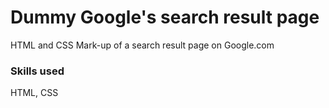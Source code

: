 # Dummy Google's search result page
HTML and CSS Mark-up of a search result page on Google.com
### Skills used
HTML, CSS

